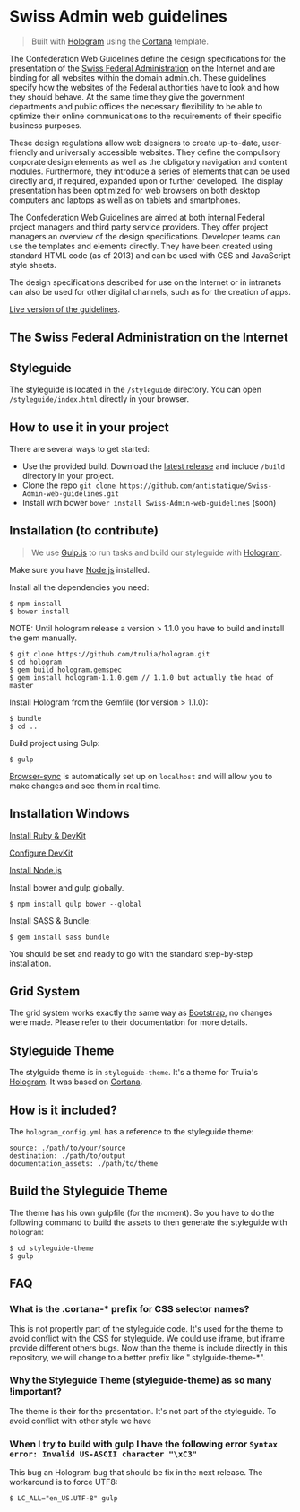 Swiss Admin web guidelines
==========================

> Built with [Hologram](https://github.com/trulia/hologram) using the [Cortana](https://github.com/antistatique/Cortana-Swiss-Admin) template.

The Confederation Web Guidelines define the design specifications for the presentation of the [Swiss Federal Administration](http://www.admin.ch) on the Internet and are binding for all websites within the domain admin.ch. These guidelines specify how the websites of the Federal authorities have to look and how they should behave. At the same time they give the government departments and public offices the necessary flexibility to be able to optimize their online communications to the requirements of their specific business purposes.

These design regulations allow web designers to create up-to-date, user-friendly and universally accessible websites. They define the compulsory corporate design elements as well as the obligatory navigation and content modules. Furthermore, they introduce a series of elements that can be used directly and, if required, expanded upon or further developed. The display presentation has been optimized for web browsers on both desktop computers and laptops as well as on tablets and smartphones.

The Confederation Web Guidelines are aimed at both internal Federal project managers and third party service providers. They offer project managers an overview of the design specifications. Developer teams can use the templates and elements directly. They have been created using standard HTML code (as of 2013) and can be used with CSS and JavaScript style sheets.

The design specifications described for use on the Internet or in intranets can also be used for other digital channels, such as for the creation of apps.


[Live version of the guidelines](http://adminch.antistatique.net/).


## The Swiss Federal Administration on the Internet



## Styleguide

The styleguide is located in the `/styleguide` directory. You can open `/styleguide/index.html` directly in your browser.

## How to use it in your project

There are several ways to get started:

  - Use the provided build. Download the [latest release](https://github.com/antistatique/Swiss-Admin-web-guidelines/archive/master.zip) and include `/build` directory in your project.
  - Clone the repo `git clone https://github.com/antistatique/Swiss-Admin-web-guidelines.git`
  - Install with bower `bower install Swiss-Admin-web-guidelines` (soon)


## Installation (to contribute)

> We use [Gulp.js](http://gulpjs.com) to run tasks and build our styleguide with [Hologram](https://github.com/trulia/hologram).

Make sure you have [Node.js](http://nodejs.org) installed.


Install all the dependencies you need:

```
$ npm install
$ bower install
```

NOTE: Until hologram release a version > 1.1.0 you have to build and install the gem manually.

```
$ git clone https://github.com/trulia/hologram.git
$ cd hologram
$ gem build hologram.gemspec
$ gem install hologram-1.1.0.gem // 1.1.0 but actually the head of master
```

Install Hologram from the Gemfile (for version > 1.1.0):

```
$ bundle
$ cd ..
```

Build project using Gulp:

```
$ gulp
```

[Browser-sync](http://www.browsersync.io) is automatically set up on `localhost` and will allow you to make changes and see them in real time.

## Installation Windows

[Install Ruby & DevKit](http://rubyinstaller.org)

[Configure DevKit](https://github.com/oneclick/rubyinstaller/wiki/Development-Kit)

[Install Node.js](http://nodejs.org)

Install bower and gulp globally.

```
$ npm install gulp bower --global
```

Install SASS & Bundle:

```
$ gem install sass bundle
```

You should be set and ready to go with the standard step-by-step installation.


## Grid System

The grid system works exactly the same way as [Bootstrap](http://getbootstrap.com/css/#grid), no changes were made. Please refer to their documentation for more details.

## Styleguide Theme

The stylguide theme is in `styleguide-theme`. It's a theme for Trulia's [Hologram](https://github.com/trulia/hologram).
It was based on [Cortana](https://github.com/Yago31/Cortana).

## How is it included?
The `hologram_config.yml` has a reference  to the styleguide theme:

```
source: ./path/to/your/source
destination: ./path/to/output
documentation_assets: ./path/to/theme
```

## Build the Styleguide Theme

The theme has his own gulpfile (for the moment). So you have to do the following command to build the assets to then generate the styleguide with `hologram`:

```
$ cd styleguide-theme
$ gulp
```

## FAQ

### What is the .cortana-* prefix for CSS selector names?

This is not propertly part of the styleguide code. It's used for the theme to avoid conflict with the CSS for styleguide.
We could use iframe, but iframe provide different others bugs. Now than the theme is include directly in this repository,
we will change to a better prefix like ".stylguide-theme-*".

### Why the Styleguide Theme (styleguide-theme) as so many !important?

The theme is their for the presentation. It's not part of the styleguide. To avoid conflict with other style we have

### When I try to build with gulp I have the following error `Syntax error: Invalid US-ASCII character "\xC3"`

This bug an Hologram bug that should be fix in the next release. The workaround is to force UTF8:

```
$ LC_ALL="en_US.UTF-8" gulp
```

